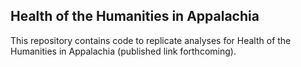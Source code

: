 ## Health of the Humanities in Appalachia

This repository contains code to replicate analyses for Health of the Humanities in Appalachia (published link forthcoming). 


